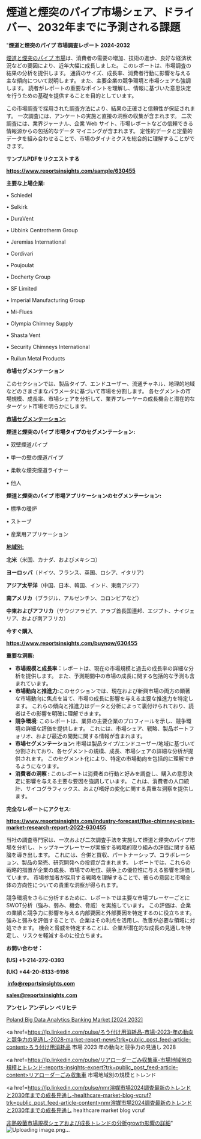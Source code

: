 # 煙道と煙突のパイプ市場シェア、ドライバー、2032年までに予測される課題

"<strong>煙道と煙突のパイプ 市場調査レポート 2024-2032</strong>

<a href=https://www.reportsinsights.com/sample/630455>煙道と煙突のパイプ 市場</a>は、消費者の需要の増加、技術の進歩、良好な経済状況などの要因により、近年大幅に成長しました。 このレポートは、市場調査の結果の分析を提供します。 通貨のサイズ、成長率、消費者行動に影響を与える主な傾向について説明します。 また、主要企業の競争環境と市場シェアも強調します。 読者がレポートの重要なポイントを理解し、情報に基づいた意思決定を行うための基礎を提供することを目的としています。

この市場調査で採用された調査方法により、結果の正確さと信頼性が保証されます。 一次調査には、アンケートの実施と直接の洞察の収集が含まれます。 二次調査には、業界ジャーナル、企業 Web サイト、市場レポートなどの信頼できる情報源からの包括的なデータ マイニングが含まれます。 定性的データと定量的データを組み合わせることで、市場のダイナミクスを総合的に理解することができます。

<strong><b>サンプルPDFをリクエストする</b></strong>

<a href=https://www.reportsinsights.com/sample/630455><strong><u>https://www.reportsinsights.com/sample/630455</u></strong></a>

<strong>主要な上場企業:</strong>

• Schiedel

• Selkirk

• DuraVent

• Ubbink Centrotherm Group

• Jeremias International

• Cordivari

• Poujoulat

• Docherty Group

• SF Limited

• Imperial Manufacturing Group

• Mi-Flues

• Olympia Chimney Supply

• Shasta Vent

• Security Chimneys International

• Ruilun Metal Products

<strong>市場セグメンテーション</strong>

このセクションでは、製品タイプ、エンドユーザー、流通チャネル、地理的地域などのさまざまなパラメータに基づいて市場を分割します。 各セグメントの市場規模、成長率、市場シェアを分析して、業界プレーヤーの成長機会と潜在的なターゲット市場を明らかにします。

<strong><u>市場セグメンテーション</u></strong><strong><u>:</u></strong>

<strong>煙道と煙突のパイプ 市場タイプのセグメンテーション:</strong>

• 双壁煙道パイプ

• 単一の壁の煙道パイプ

• 柔軟な煙突煙道ライナー

• 他人

<strong>煙道と煙突のパイプ 市場アプリケーションのセグメンテーション:</strong>

• 標準の暖炉

• ストーブ

• 産業用アプリケーション

<strong><u>地域別</u></strong><strong><u>:</u></strong>

<strong>北米</strong>（米国、カナダ、およびメキシコ）

<strong>ヨーロッパ</strong>（ドイツ、フランス、英国、ロシア、イタリア）

<strong>アジア太平洋</strong>（中国、日本、韓国、インド、東南アジア）

<strong>南アメリカ</strong>（ブラジル、アルゼンチン、コロンビアなど）

<strong>中東およびアフリカ</strong>（サウジアラビア、アラブ首長国連邦、エジプト、ナイジェリア、および南アフリカ）

<strong>今すぐ購入</strong>

<a href=https://www.reportsinsights.com/buynow/630455><strong><u>https://www.reportsinsights.com/buynow/630455</u></strong></a>

<strong>重要な洞察:</strong>
<ul>
  <li><strong>市場規模と成長率：</strong>レポートは、現在の市場規模と過去の成長率の詳細な分析を提供します。 また、予測期間中の市場の成長に関する包括的な予測も含まれています。</li>
  <li><strong>市場動向と推進力:</strong>このセクションでは、現在および新興市場の両方の顕著な市場動向に焦点を当て、市場の成長に影響を与える主要な推進力を特定します。 これらの傾向と推進力はデータと分析によって裏付けられており、読者はその影響を明確に理解できます。</li>
  <li><strong>競争環境</strong>: このレポートは、業界の主要企業のプロフィールを示し、競争環境の詳細な評価を提供します。 これには、市場シェア、戦略、製品ポートフォリオ、および最近の開発に関する情報が含まれます。</li>
  <li><strong>市場セグメンテーション: </strong>市場は製品タイプ/エンドユーザー/地域に基づいて分割されており、各セグメントの規模、成長、市場シェアの詳細な分析が提供されます。 このセグメント化により、特定の市場動向を包括的に理解できるようになります。</li>
  <li><strong>消費者の洞察 : </strong>このレポートは消費者の行動と好みを調査し、購入の意思決定に影響を与える主要な要因を強調しています。 これは、消費者の人口統計、サイコグラフィックス、および嗜好の変化に関する貴重な洞察を提供します。</li>
</ul>
<strong>完全なレポートにアクセス:</strong>

<a href=https://www.reportsinsights.com/industry-forecast/flue-chimney-pipes-market-research-report-2022-630455><strong><u><b>https://www.reportsinsights.com/industry-forecast/flue-chimney-pipes-market-research-report-2022-630455</b></u></strong></a>

当社の調査専門家は、一次および二次調査手法を実施して煙道と煙突のパイプ市場を分析し、トップキープレーヤーが実施する戦略的取り組みの評価に関する結論を導き出します。 これには、合併と買収、パートナーシップ、コラボレーション、製品の発売、研究開発への投資が含まれます。 レポートでは、これらの戦略的措置が企業の成長、市場での地位、競争上の優位性に与える影響を評価しています。 市場参加者が採用する戦略を理解することで、彼らの意図と市場全体の方向性についての貴重な洞察が得られます。

競争環境をさらに分析するために、レポートでは主要な市場プレーヤーごとにSWOT分析（強み、弱み、機会、脅威）を実施しています。 この評価は、企業の業績と競争力に影響を与える内部要因と外部要因を特定するのに役立ちます。 強みと弱みを評価することで、企業はその利点を活用し、改善が必要な領域に対処できます。 機会と脅威を特定することは、企業が潜在的な成長の見通しを特定し、リスクを軽減するのに役立ちます。

<strong>お問い合わせ：</strong>

<strong>(US) +1-214-272-0393</strong>

<strong>(UK) +44-20-8133-9198</strong>

<strong> </strong><a href=info@reportsinsights.com><strong><u>info@reportsinsights.com</u></strong></a>

<a href=sales@reportsinsights.com><strong><u>sales@reportsinsights.com</u></strong></a>

<strong>アンセレ アンデレン ベリヒテ</strong>

<a href=https://www.linkedin.com/pulse/poland-big-data-analytics-banking-market-swot-xssre/>Poland Big Data Analytics Banking Market [2024 2032]</a>

<a href=https://jp.linkedin.com/pulse/ろう付け用消耗品-市場-2023-年の動向と競争力の見通し-2028-market-report-news?trk=public_post_feed-article-content>ろう付け用消耗品 市場 2023 年の動向と競争力の見通し 2028</a>

<a href=https://jp.linkedin.com/pulse/リアローダーごみ収集車-市場地域別の規模とトレンド-reports-insights-expert?trk=public_post_feed-article-content>リアローダーごみ収集車 市場地域別の規模とトレンド</a>

<a href=https://jp.linkedin.com/pulse/nmr溶媒市場2024調査最新のトレンドと2030年までの成長見通し-healthcare-market-blog-vcruf?trk=public_post_feed-article-content>nmr溶媒市場2024調査最新のトレンドと2030年までの成長見通し healthcare market blog vcruf</a>

<a href=https://www.linkedin.com/pulse/非熱殺菌市場規模シェアおよび成長トレンドの分析growth影響の詳細-community-market-research-ju91f/>非熱殺菌市場規模シェアおよび成長トレンドの分析growth影響の詳細</a>"
![Uploading image.png…]()
